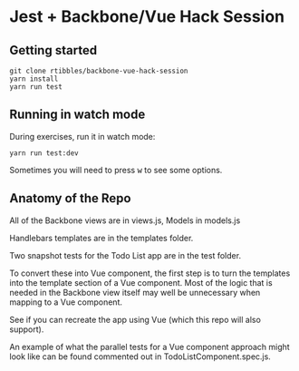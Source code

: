 # Jest + Backbone/Vue Hack Session

## Getting started

```
git clone rtibbles/backbone-vue-hack-session
yarn install
yarn run test
```

## Running in watch mode

During exercises, run it in watch mode:

```
yarn run test:dev
```

Sometimes you will need to press <kbd>w</kbd> to see some options.

## Anatomy of the Repo

All of the Backbone views are in views.js, Models in models.js

Handlebars templates are in the templates folder.

Two snapshot tests for the Todo List app are in the test folder.

To convert these into Vue component, the first step is to turn the templates into the template
section of a Vue component. Most of the logic that is needed in the Backbone view itself may well
be unnecessary when mapping to a Vue component.

See if you can recreate the app using Vue (which this repo will also support).

An example of what the parallel tests for a Vue component approach might look like can be found
commented out in TodoListComponent.spec.js.
